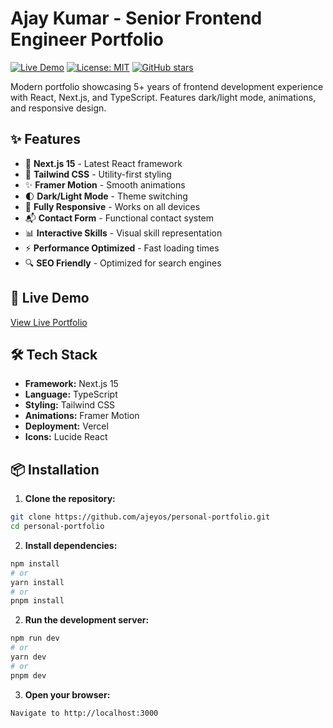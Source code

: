 # Ajay Kumar - Senior Frontend Engineer Portfolio

[![Live Demo](https://img.shields.io/badge/demo-live-brightgreen)](https://ajey-portfolio-zeta-gray-80.vercel.app/)
[![License: MIT](https://img.shields.io/badge/License-MIT-blue.svg)](https://opensource.org/licenses/MIT)
[![GitHub stars](https://img.shields.io/github/stars/ajeyos/personal-portfolio?style=social)](https://github.com/ajeyos/personal-portfolio)

Modern portfolio showcasing 5+ years of frontend development experience with React, Next.js, and TypeScript. Features dark/light mode, animations, and responsive design.

## ✨ Features

- 🚀 **Next.js 15** - Latest React framework
- 🎨 **Tailwind CSS** - Utility-first styling
- ✨ **Framer Motion** - Smooth animations
- 🌓 **Dark/Light Mode** - Theme switching
- 📱 **Fully Responsive** - Works on all devices
- 📬 **Contact Form** - Functional contact system
- 📊 **Interactive Skills** - Visual skill representation
- ⚡ **Performance Optimized** - Fast loading times
- 🔍 **SEO Friendly** - Optimized for search engines

## 🚀 Live Demo

[View Live Portfolio](https://ajey-portfolio-zeta-gray-80.vercel.app/)

## 🛠️ Tech Stack

- **Framework:** Next.js 15
- **Language:** TypeScript
- **Styling:** Tailwind CSS
- **Animations:** Framer Motion
- **Deployment:** Vercel
- **Icons:** Lucide React

## 📦 Installation

1. **Clone the repository:**
```bash
git clone https://github.com/ajeyos/personal-portfolio.git
cd personal-portfolio
```

2. **Install dependencies:**
```bash
npm install
# or
yarn install
# or
pnpm install
```

2. **Run the development server:**
```bash
npm run dev
# or
yarn dev
# or
pnpm dev
```

3. **Open your browser:**
```bash
Navigate to http://localhost:3000
```
